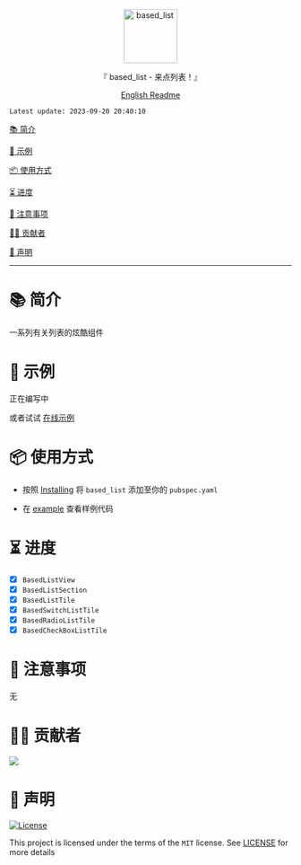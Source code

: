 <div align="center">
  <img id="based_list" width="96" alt="based_list" src="https://raw.githubusercontent.com/Cierra-Runis/based_list/main/.github/icon.svg">
  <p>『 based_list - 来点列表！』</p>
  <a href="https://github.com/Cierra-Runis/based_list/blob/main/README.md">English Readme</a>
</div>

`Latest update: 2023-09-20 20:40:10`

[📚 简介](#-简介)

[📸 示例](#-示例)

[📦 使用方式](#-使用方式)

[⏳ 进度](#-进度)

[📌 注意事项](#-注意事项)

[🧑‍💻 贡献者](#-贡献者)

[🔦 声明](#-声明)

---

# 📚 简介

一系列有关列表的炫酷组件

# 📸 示例

正在编写中

或者试试 [在线示例](https://note-of-me.top/based_list/)

# 📦 使用方式

- 按照 [Installing](https://pub.dev/packages/based_list/install) 将 `based_list` 添加至你的 `pubspec.yaml`

- 在 [example](https://github.com/Cierra-Runis/based_list/blob/main/example/lib/main.dart) 查看样例代码

# ⏳ 进度

- [x] `BasedListView`
- [x] `BasedListSection`
- [x] `BasedListTile`
- [x] `BasedSwitchListTile`
- [x] `BasedRadioListTile`
- [x] `BasedCheckBoxListTile`
<!-- - [ ] `BasedListExpandTile` -->

# 📌 注意事项

无

# 🧑‍💻 贡献者

<a href="https://github.com/Cierra-Runis/based_list/graphs/contributors">
  <img src="https://contrib.rocks/image?repo=Cierra-Runis/based_list" />
</a>

# 🔦 声明

[![License](https://img.shields.io/github/license/Cierra-Runis/based_list)](https://github.com/Cierra-Runis/based_list/blob/main/LICENSE)

This project is licensed under the terms of the `MIT` license. See [LICENSE](https://github.com/Cierra-Runis/based_list/blob/main/LICENSE) for more details
